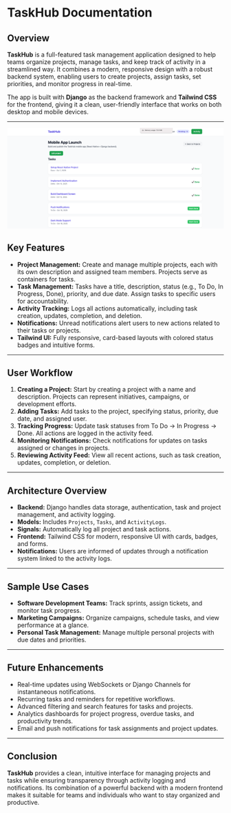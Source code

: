 # TaskHub Documentation


## Overview
**TaskHub** is a full-featured task management application designed to help teams organize projects, manage tasks, and keep track of activity in a streamlined way. It combines a modern, responsive design with a robust backend system, enabling users to create projects, assign tasks, set priorities, and monitor progress in real-time.

The app is built with **Django** as the backend framework and **Tailwind CSS** for the frontend, giving it a clean, user-friendly interface that works on both desktop and mobile devices.

---
![TaskHub](taskhub/rename.png)


## Key Features
- **Project Management:** Create and manage multiple projects, each with its own description and assigned team members. Projects serve as containers for tasks.
- **Task Management:** Tasks have a title, description, status (e.g., To Do, In Progress, Done), priority, and due date. Assign tasks to specific users for accountability.
- **Activity Tracking:** Logs all actions automatically, including task creation, updates, completion, and deletion.
- **Notifications:** Unread notifications alert users to new actions related to their tasks or projects.
- **Tailwind UI:** Fully responsive, card-based layouts with colored status badges and intuitive forms.

---

## User Workflow
1. **Creating a Project:** Start by creating a project with a name and description. Projects can represent initiatives, campaigns, or development efforts.
2. **Adding Tasks:** Add tasks to the project, specifying status, priority, due date, and assigned user.
3. **Tracking Progress:** Update task statuses from To Do → In Progress → Done. All actions are logged in the activity feed.
4. **Monitoring Notifications:** Check notifications for updates on tasks assigned or changes in projects.
5. **Reviewing Activity Feed:** View all recent actions, such as task creation, updates, completion, or deletion.

---

## Architecture Overview
- **Backend:** Django handles data storage, authentication, task and project management, and activity logging.
- **Models:** Includes `Projects`, `Tasks`, and `ActivityLogs`.
- **Signals:** Automatically log all project and task actions.
- **Frontend:** Tailwind CSS for modern, responsive UI with cards, badges, and forms.
- **Notifications:** Users are informed of updates through a notification system linked to the activity logs.

---

## Sample Use Cases
- **Software Development Teams:** Track sprints, assign tickets, and monitor task progress.
- **Marketing Campaigns:** Organize campaigns, schedule tasks, and view performance at a glance.
- **Personal Task Management:** Manage multiple personal projects with due dates and priorities.

---

## Future Enhancements
- Real-time updates using WebSockets or Django Channels for instantaneous notifications.
- Recurring tasks and reminders for repetitive workflows.
- Advanced filtering and search features for tasks and projects.
- Analytics dashboards for project progress, overdue tasks, and productivity trends.
- Email and push notifications for task assignments and project updates.

---

## Conclusion
**TaskHub** provides a clean, intuitive interface for managing projects and tasks while ensuring transparency through activity logging and notifications. Its combination of a powerful backend with a modern frontend makes it suitable for teams and individuals who want to stay organized and productive.
